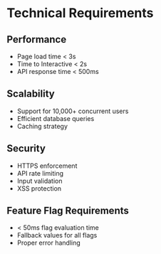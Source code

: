 # Technical Requirements

## Performance

- Page load time < 3s
- Time to Interactive < 2s
- API response time < 500ms

## Scalability

- Support for 10,000+ concurrent users
- Efficient database queries
- Caching strategy

## Security

- HTTPS enforcement
- API rate limiting
- Input validation
- XSS protection

## Feature Flag Requirements

- < 50ms flag evaluation time
- Fallback values for all flags
- Proper error handling
